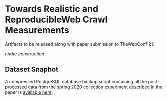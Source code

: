 # Towards Realistic and ReproducibleWeb Crawl Measurements
Artifacts to be released along with paper submission to TheWebConf'21.

*under construction*

## Dataset Snaphot

A compressed PostgreSQL database backup script containing all the post-processed data from the spring 2020 collection experiment described in the paper is [available here](https://drive.google.com/file/d/1x-6_ATLtUTgBGmF8Yuz_ne-e_G20ve46/view?usp=sharing).
